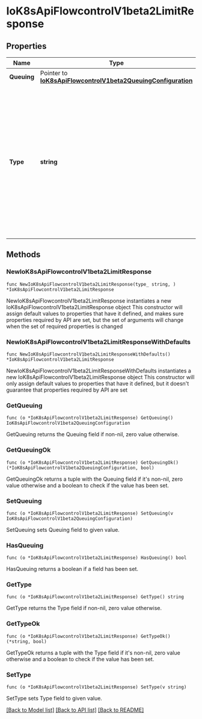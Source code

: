 # IoK8sApiFlowcontrolV1beta2LimitResponse

## Properties

Name | Type | Description | Notes
------------ | ------------- | ------------- | -------------
**Queuing** | Pointer to [**IoK8sApiFlowcontrolV1beta2QueuingConfiguration**](IoK8sApiFlowcontrolV1beta2QueuingConfiguration.md) |  | [optional] 
**Type** | **string** | &#x60;type&#x60; is \&quot;Queue\&quot; or \&quot;Reject\&quot;. \&quot;Queue\&quot; means that requests that can not be executed upon arrival are held in a queue until they can be executed or a queuing limit is reached. \&quot;Reject\&quot; means that requests that can not be executed upon arrival are rejected. Required. | 

## Methods

### NewIoK8sApiFlowcontrolV1beta2LimitResponse

`func NewIoK8sApiFlowcontrolV1beta2LimitResponse(type_ string, ) *IoK8sApiFlowcontrolV1beta2LimitResponse`

NewIoK8sApiFlowcontrolV1beta2LimitResponse instantiates a new IoK8sApiFlowcontrolV1beta2LimitResponse object
This constructor will assign default values to properties that have it defined,
and makes sure properties required by API are set, but the set of arguments
will change when the set of required properties is changed

### NewIoK8sApiFlowcontrolV1beta2LimitResponseWithDefaults

`func NewIoK8sApiFlowcontrolV1beta2LimitResponseWithDefaults() *IoK8sApiFlowcontrolV1beta2LimitResponse`

NewIoK8sApiFlowcontrolV1beta2LimitResponseWithDefaults instantiates a new IoK8sApiFlowcontrolV1beta2LimitResponse object
This constructor will only assign default values to properties that have it defined,
but it doesn't guarantee that properties required by API are set

### GetQueuing

`func (o *IoK8sApiFlowcontrolV1beta2LimitResponse) GetQueuing() IoK8sApiFlowcontrolV1beta2QueuingConfiguration`

GetQueuing returns the Queuing field if non-nil, zero value otherwise.

### GetQueuingOk

`func (o *IoK8sApiFlowcontrolV1beta2LimitResponse) GetQueuingOk() (*IoK8sApiFlowcontrolV1beta2QueuingConfiguration, bool)`

GetQueuingOk returns a tuple with the Queuing field if it's non-nil, zero value otherwise
and a boolean to check if the value has been set.

### SetQueuing

`func (o *IoK8sApiFlowcontrolV1beta2LimitResponse) SetQueuing(v IoK8sApiFlowcontrolV1beta2QueuingConfiguration)`

SetQueuing sets Queuing field to given value.

### HasQueuing

`func (o *IoK8sApiFlowcontrolV1beta2LimitResponse) HasQueuing() bool`

HasQueuing returns a boolean if a field has been set.

### GetType

`func (o *IoK8sApiFlowcontrolV1beta2LimitResponse) GetType() string`

GetType returns the Type field if non-nil, zero value otherwise.

### GetTypeOk

`func (o *IoK8sApiFlowcontrolV1beta2LimitResponse) GetTypeOk() (*string, bool)`

GetTypeOk returns a tuple with the Type field if it's non-nil, zero value otherwise
and a boolean to check if the value has been set.

### SetType

`func (o *IoK8sApiFlowcontrolV1beta2LimitResponse) SetType(v string)`

SetType sets Type field to given value.



[[Back to Model list]](../README.md#documentation-for-models) [[Back to API list]](../README.md#documentation-for-api-endpoints) [[Back to README]](../README.md)


